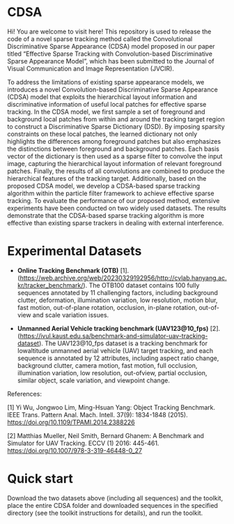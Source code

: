 # CDSA

Hi! You are welcome to visit here! This repository is used to release the code of a novel sparse tracking method called the Convolutional Discriminative Sparse Appearance (CDSA) model proposed in our paper titled “Effective Sparse Tracking with Convolution-based Discriminative Sparse Appearance Model”, which has been submitted to the Journal of Visual Communication and Image Representation (JVCIR).

To address the limitations of existing sparse appearance models, we introduces a novel Convolution-based Discriminative Sparse Appearance (CDSA) model that exploits the hierarchical layout information and discriminative information of useful local patches for effective sparse tracking. In the CDSA model, we first sample a set of foreground and background local patches from within and around the tracking target region to construct a Discriminative Sparse Dictionary (DSD). By imposing sparsity constraints on these local patches, the learned dictionary not only highlights the differences among foreground patches but also emphasizes the distinctions between foreground and background patches. Each basis vector of the dictionary is then used as a sparse filter to convolve the input image, capturing the hierarchical layout information of relevant foreground patches. Finally, the results of all convolutions are combined to produce the hierarchical features of the tracking target. Additionally, based on the proposed CDSA model, we develop a CDSA-based sparse tracking algorithm within the particle filter framework to achieve effective sparse tracking. To evaluate the performance of our proposed method, extensive experiments have been conducted on two widely used datasets. The results demonstrate that the CDSA-based sparse tracking algorithm is more effective than existing sparse trackers in dealing with external interference. 

# Experimental Datasets
* **Online Tracking Benchmark (OTB)** [1]. (https://web.archive.org/web/20230329192956/http://cvlab.hanyang.ac.kr/tracker_benchmark/). The OTB100 dataset contains 100 fully sequences annotated by 11 challenging factors, including background clutter, deformation, illumination variation, low resolution, motion blur, fast motion, out-of-plane rotation, occlusion, in-plane rotation, out-of-view and scale variation issues.

* **Unmanned Aerial Vehicle tracking benchmark (UAV123@10_fps)** [2]. (https://ivul.kaust.edu.sa/benchmark-and-simulator-uav-tracking-dataset). The UAV123@10_fps dataset is a tracking benchmark for lowaltitude unmanned aerial vehicle (UAV) target tracking, and each sequence is annotated by 12 attributes, including aspect ratio change, background clutter, camera motion, fast motion, full occlusion, illumination variation, low resolution, out-ofview, partial occlusion, similar object, scale variation, and viewpoint change.
 
References:

[1] Yi Wu, Jongwoo Lim, Ming-Hsuan Yang: Object Tracking Benchmark. IEEE Trans. Pattern Anal. Mach. Intell. 37(9): 1834-1848 (2015). https://doi.org/10.1109/TPAMI.2014.2388226

[2] Matthias Mueller, Neil Smith, Bernard Ghanem: A Benchmark and Simulator for UAV Tracking. ECCV (1) 2016: 445-461. https://doi.org/10.1007/978-3-319-46448-0_27


# Quick start
Download the two datasets above (including all sequences) and the toolkit, place the entire CDSA folder and downloaded sequences in the specified directory (see the toolkit instructions for details), and run the toolkit.

